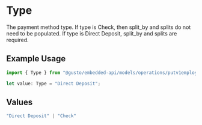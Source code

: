 # Type

The payment method type. If type is Check, then split_by and splits do not need to be populated. If type is Direct Deposit, split_by and splits are required.

## Example Usage

```typescript
import { Type } from "@gusto/embedded-api/models/operations/putv1employeesemployeeidstatetaxes.js";

let value: Type = "Direct Deposit";
```

## Values

```typescript
"Direct Deposit" | "Check"
```